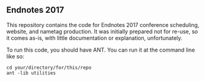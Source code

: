 ## Endnotes 2017

This repository contains the code for Endnotes 2017 conference scheduling, website, and nametag production. It was initially prepared not for re-use, so it comes as-is, with little documentation or explanation, unfortunately. 

To run this code, you should have ANT. You can run it at the command line like so:

```
cd your/directory/for/this/repo
ant -lib utilities
```
